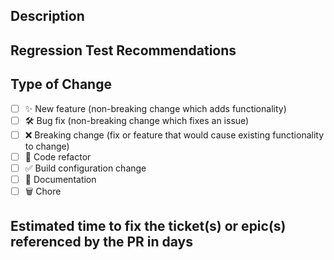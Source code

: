 <!--
  Provide a description of your changes below and a general summary in the title.
  Please also provide some test recommendations if necessary to ensure we don't have regressions.
  Please look at the following checklist to ensure that your PR can be accepted quickly:
-->

## Description

<!--- Describe your changes in detail -->

## Regression Test Recommendations

<!--- Functionality that could be affected by the change and any other concerns -->

## Type of Change

<!--- Put an `x` in all the boxes that apply: -->

- [ ] ✨ New feature (non-breaking change which adds functionality)
- [ ] 🛠️ Bug fix (non-breaking change which fixes an issue)
- [ ] ❌ Breaking change (fix or feature that would cause existing functionality to change)
- [ ] 🧹 Code refactor
- [ ] ✅ Build configuration change
- [ ] 📝 Documentation
- [ ] 🗑️ Chore

## Estimated time to fix the ticket(s) or epic(s) referenced by the PR in days

<!--- Add estimate to complete the work -->
